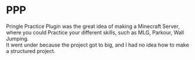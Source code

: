 # PPP
Pringle Practice Plugin was the great idea of making a Minecraft Server, where you could Practice your different skills, such as MLG, Parkour, Wall Jumping. \
It went under because the project got to big, and I had no idea how to make a structured project.